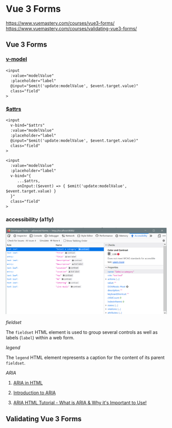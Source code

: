 # Vue 3 Forms
https://www.vuemastery.com/courses/vue3-forms/
https://www.vuemastery.com/courses/validating-vue3-forms/

## Vue 3 Forms

### **[v-model](https://v3.vuejs.org/guide/component-custom-events.html#v-model-arguments)**

```vue
<input
  :value="modelValue"
  :placeholder="label"
  @input="$emit('update:modelValue', $event.target.value)"
  class="field"
>
```

### **[$attrs](https://v3.vuejs.org/api/instance-properties.html#attrs)**

```vue
<input
  v-bind="$attrs"
  :value="modelValue"
  :placeholder="label"
  @input="$emit('update:modelValue', $event.target.value)"
  class="field"
>
```

```vue
<input
  :value="modelValue"
  :placeholder="label"
  v-bind="{
     ...$attrs,
     onInput:($event) => { $emit('update:modelValue', $event.target.value) } 
  }"
  class="field"
>
```

### **accessibility (a11y)**

![a11y](./a11y.png) 

*fieldset*

The ```fieldset``` HTML element is used to group several controls as well as labels (```label```) within a web form.

*legend*

The ```legend``` HTML element represents a caption for the content of its parent ```fieldset```.

*ARIA*

1. [ARIA in HTML](https://www.w3.org/TR/html-aria/)

2. [Introduction to ARIA](https://developers.google.com/web/fundamentals/accessibility/semantics-aria/)
3. [ARIA HTML Tutorial - What is ARIA & Why it's Important to Use!](https://youtu.be/0hqhAIjE_8I)


## Validating Vue 3 Forms

